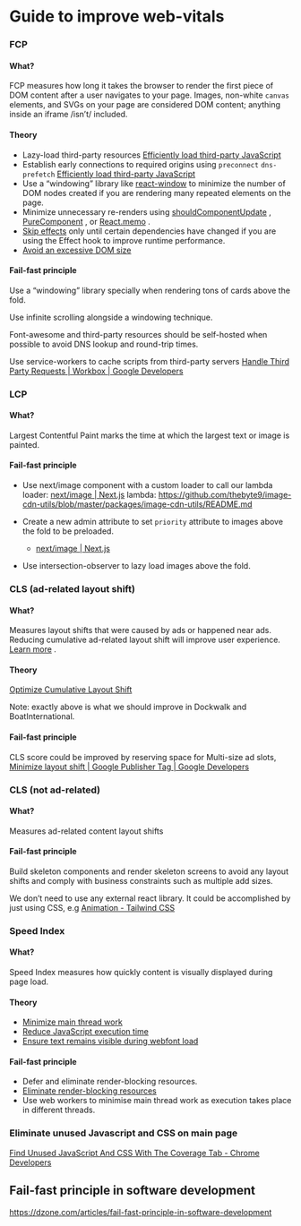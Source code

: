 # Guide to improve web-vitals

### FCP

#### What?

FCP measures how long it takes the browser to render the first piece of DOM content after a user navigates to your page. Images, non-white `canvas` elements, and SVGs on your page are considered DOM content; anything inside an iframe /isn’t/ included.

#### Theory

- Lazy-load third-party resources [Efficiently load third-party JavaScript](https://web.dev/efficiently-load-third-party-javascript/#lazy-load-third-party-resources)
- Establish early connections to required origins using `preconnect` `dns-prefetch`
  [Efficiently load third-party JavaScript](https://web.dev/efficiently-load-third-party-javascript/#lazy-load-third-party-resources)
- Use a “windowing” library like [react-window](https://web.dev/virtualize-long-lists-react-window/) to minimize the number of DOM nodes created if you are rendering many repeated elements on the page.
- Minimize unnecessary re-renders using [shouldComponentUpdate](https://reactjs.org/docs/optimizing-performance.html#shouldcomponentupdate-in-action) , [PureComponent](https://reactjs.org/docs/react-api.html#reactpurecomponent) , or [React.memo](https://reactjs.org/docs/react-api.html#reactmemo) .
- [Skip effects](https://reactjs.org/docs/hooks-effect.html#tip-optimizing-performance-by-skipping-effects) only until certain dependencies have changed if you are using the Effect hook to improve runtime performance.
- [Avoid an excessive DOM size](https://web.dev/dom-size/#react)

#### Fail-fast principle

Use a “windowing” library specially when rendering tons of cards above the fold.

Use infinite scrolling alongside a windowing technique.

Font-awesome and third-party resources should be self-hosted when possible to avoid DNS lookup and round-trip times.

Use service-workers to cache scripts from third-party servers
[Handle Third Party Requests | Workbox | Google Developers](https://developers.google.com/web/tools/workbox/guides/handle-third-party-requests)

### LCP

#### What?

Largest Contentful Paint marks the time at which the largest text or image is painted.

#### Fail-fast principle

- Use next/image component with a custom loader to call our lambda
  loader: [next/image | Next.js](https://nextjs.org/docs/api-reference/next/image#loader)
  lambda: https://github.com/thebyte9/image-cdn-utils/blob/master/packages/image-cdn-utils/README.md
- Create a new admin attribute to set `priority` attribute to images above the fold to be preloaded.

  - [next/image | Next.js](https://nextjs.org/docs/api-reference/next/image#priority)

- Use intersection-observer to lazy load images above the fold.

### CLS (ad-related layout shift)

#### What?

Measures layout shifts that were caused by ads or happened near ads. Reducing cumulative ad-related layout shift will improve user experience. [Learn more](https://developers.google.com/publisher-ads-audits/reference/audits/cumulative-ad-shift?utm_source=lighthouse&utm_medium=devtools) .

#### Theory

[Optimize Cumulative Layout Shift](https://web.dev/optimize-cls/)

Note: exactly above is what we should improve in Dockwalk and BoatInternational.

#### Fail-fast principle

CLS score could be improved by reserving space for Multi-size ad slots, [Minimize layout shift | Google Publisher Tag | Google Developers](https://developers.google.com/publisher-tag/guides/minimize-layout-shift#multisize)

### CLS (not ad-related)

#### What?

Measures ad-related content layout shifts

#### Fail-fast principle

Build skeleton components and render skeleton screens to avoid any layout shifts and comply with business constraints such as multiple add sizes.

We don’t need to use any external react library. It could be accomplished by just using CSS, e.g [Animation - Tailwind CSS](https://tailwindcss.com/docs/animation#pulse)

### Speed Index

#### What?

Speed Index measures how quickly content is visually displayed during page load.

#### Theory

- [Minimize main thread work](https://web.dev/mainthread-work-breakdown)
- [Reduce JavaScript execution time](https://web.dev/bootup-time)
- [Ensure text remains visible during webfont load](https://web.dev/font-display)

#### Fail-fast principle

- Defer and eliminate render-blocking resources.
- [Eliminate render-blocking resources](https://web.dev/render-blocking-resources/)
- Use web workers to minimise main thread work as execution takes place in different threads.

### Eliminate unused Javascript and CSS on main page

[Find Unused JavaScript And CSS With The Coverage Tab - Chrome Developers](https://developer.chrome.com/docs/devtools/coverage/)

## Fail-fast principle in software development

https://dzone.com/articles/fail-fast-principle-in-software-development
